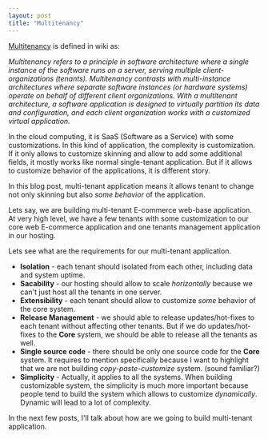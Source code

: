 ```yaml
---
layout: post
title: "Multitenancy"
---
```


[Multitenancy][] is defined in wiki as:

_Multitenancy refers to a principle in software architecture where a single instance of the software runs on a server, serving multiple client-organizations (tenants). Multitenancy contrasts with multi-instance architectures where separate software instances (or hardware systems) operate on behalf of different client organizations. With a multitenant architecture, a software application is designed to virtually partition its data and configuration, and each client organization works with a customized virtual application._

In the cloud computing, it is SaaS (Software as a Service) with some customizations. In this kind of application, the complexity is customization. If it only allows to customize skinning and allow to add some additional fields, it mostly works like normal single-tenant application. But if it allows to customize behavior of the applications, it is different story.

In this blog post, multi-tenant application means it allows tenant to change not only skinning but also _some behavior_ of the application.

Lets say, we are building multi-tenant E-commerce web-base application. At very high level, we have a few tenants with some customization to our core web E-commerce application and one tenants management application in our hosting.

Lets see what are the requirements for our multi-tenant application.

- **Isolation** - each tenant should isolated from each other, including data and system uptime.
- **Sacability** - our hosting should allow to scale _horizontally_ because we can't just host all the tenants in one server.
- **Extensibility** - each tenant should allow to customize _some_ behavior of the core system.
- **Release Management** - we should able to release updates/hot-fixes to each tenant without affecting other tenants. But if we do updates/hot-fixes to the **Core** system, we should be able to release all the tenants as well.
- **Single source code** - there should be only one source code for the **Core** system. It requires to mention specifically because I want to highlight that we are not building _copy-paste-customize_ system. (sound familiar?)
- **Simplicity** - Actually, it applies to all the systems. When building customizable system, the simplicity is much more important because people tend to build the system which allows to customize _dynamically_. Dynamic will lead to a lot of complexity.

In the next few posts, I'll talk about how are we going to build multi-tenant application.

[multitenancy]: //en.wikipedia.org/wiki/Multitenancy

